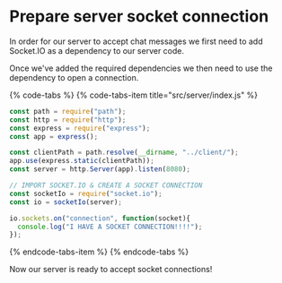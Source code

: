 # Prepare server socket connection

In order for our server to accept chat messages we first need to add Socket.IO as a dependency to our server code.

Once we've added the required dependencies we then need to use the dependency to open a connection. 

{% code-tabs %}
{% code-tabs-item title="src/server/index.js" %}
```javascript
const path = require("path");
const http = require("http");
const express = require("express");
const app = express();

const clientPath = path.resolve(__dirname, "../client/");
app.use(express.static(clientPath));
const server = http.Server(app).listen(8080);

// IMPORT SOCKET.IO & CREATE A SOCKET CONNECTION
const socketIo = require("socket.io");
const io = socketIo(server);

io.sockets.on("connection", function(socket){
  console.log("I HAVE A SOCKET CONNECTION!!!!");
});


```
{% endcode-tabs-item %}
{% endcode-tabs %}

Now our server is ready to accept socket connections!

